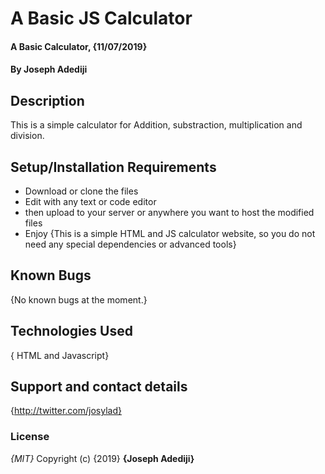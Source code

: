 # A Basic JS Calculator
#### A Basic Calculator, {11/07/2019}
#### By **Joseph Adediji**
## Description
This is a simple calculator for Addition, substraction, multiplication and division. 
## Setup/Installation Requirements
* Download or clone the files
* Edit with any text or code editor
* then upload to your server or anywhere you want to host the modified files
* Enjoy
{This is a simple HTML and JS calculator website, so you do not need any special dependencies or advanced tools}
## Known Bugs
{No known bugs at the moment.}
## Technologies Used
{ HTML and Javascript}
## Support and contact details
{http://twitter.com/josylad}
### License
*{MIT}*
Copyright (c) {2019} **{Joseph Adediji}**
